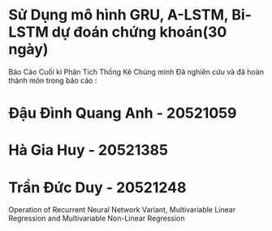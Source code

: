 # Sử Dụng mô hình GRU, A-LSTM, Bi-LSTM dự đoán chứng khoán(30 ngày)
Báo Cáo Cuối kì Phân Tích Thống Kê
Chúng mình Đã nghiên cứu và đã hoàn thành môn trong báo cáo :

# Đậu Đình Quang Anh - 20521059
# Hà Gia Huy - 20521385
# Trần Đức Duy - 20521248

Operation of Recurrent Neural 
Network Variant, Multivariable Linear 
Regression and Multivariable Non-Linear Regression
